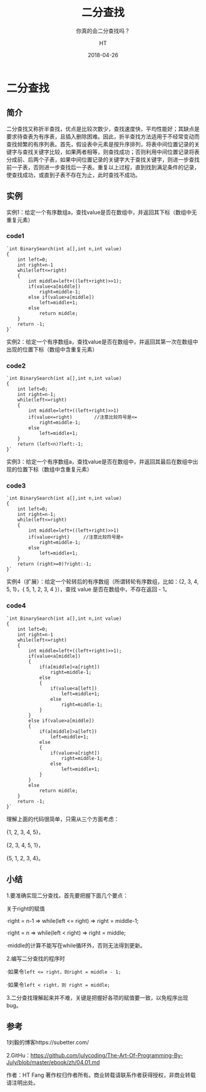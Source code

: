 ﻿---
layout:     post                    
title:      二分查找             
subtitle:   你真的会二分查找吗？
date:       2018-04-26            
author:     HT                     
header-img: img/code.jpg    
catalog: true                     
tags:                               
    - 算法
---

# 二分查找

## 简介

  二分查找又称折半查找，优点是比较次数少，查找速度快，平均性能好；其缺点是要求待查表为有序表，且插入删除困难。因此，折半查找方法适用于不经常变动而查找频繁的有序列表。首先，假设表中元素是按升序排列，将表中间位置记录的关键字与查找关键字比较，如果两者相等，则查找成功；否则利用中间位置记录将表分成前、后两个子表，如果中间位置记录的关键字大于查找关键字，则进一步查找前一子表，否则进一步查找后一子表。重复以上过程，直到找到满足条件的记录，使查找成功，或直到子表不存在为止，此时查找不成功。
  
## 实例

实例1：给定一个有序数组a，查找value是否在数组中，并返回其下标（数组中无重复元素）

### code1

	`int BinarySearch(int a[],int n,int value)
	{
		int left=0;
		int right=n-1
		while(left<=right)
		{
			int middle=left+((left+right)>>1);
			if(value<a[middle])
				right=middle-1;
			else if(value>a[middle])
				left=middle+1;
			else
				return middle;
		}
		return -1;
	}`

实例2：给定一个有序数组a，查找value是否在数组中，并返回其第一次在数组中出现的位置下标（数组中含重复元素）

### code2

	`int BinarySearch(int a[],int n,int value)
	{
		int left=0;
		int right=n-1;
		while(left<=right)
		{
			int middle=left+((left+right)>>1)
			if(value<=right)		//注意比较符号是<=
				right=middle-1;
			else
				left=middle+1;
		}
		return (left<n)?left:-1;
	}`

实例3：给定一个有序数组a，查找value是否在数组中，并返回其最后在数组中出现的位置下标（数组中含重复元素）

### code3

	`int BinarySearch(int a[],int n,int value)
	{
		int left=0;
		int right=n-1;
		while(left<=right)
		{
			int middle=left+((left+right)>>1)
			if(value<right)		//注意比较符号是<
				right=middle-1;
			else
				left=middle+1;
		}
		return (right>=0)?right:-1;
	}`

实例4（扩展）：给定一个轮转后的有序数组（所谓转轮有序数组，比如：{2, 3, 4, 5, 1}，{ 5, 1, 2, 3, 4 }），查找 value 是否在数组中，不存在返回 - 1。

### code4

	`int BinarySearch(int a[],int n,int value)
	{
		int left=0;
		int right=n-1
		while(left<=right)
		{
			int middle=left+((left+right)>>1);
			if(value<a[middle])
			{
				if(a[middle]<a[right])
					right=middle-1;
				else
				{
					if(value<a[left])
						left=middle+1;
					else
						right=middle-1;
				}
			}
			else if(value>a[middle])
			{
				if(a[middle]>a[left])
					left=middle+1;
				else
				{
					if(value>a[right])
						right=middle-1;
					else
						left=middle+1;
				}
			}		
			else
				return middle;
		}
		return -1;
	}`
	
理解上面的代码很简单，只需从三个方面考虑：

{1, 2, 3, 4, 5}，

{2, 3, 4, 5, 1}，

{5, 1, 2, 3, 4}。

## 小结
1.要准确实现二分查找，首先要把握下面几个要点：

关于right的赋值

·right = n-1 => while(left <= right) => right = middle-1;

·right = n => while(left < right) => right = middle;

·middle的计算不能写在while循环外，否则无法得到更新。

2.编写二分查找的程序时

·如果令`left <= right，则right = middle - 1;`

·如果令`left < right，则 right = middle;`

3.二分查找理解起来并不难，关键是把握好各项的赋值要一致，以免程序出现bug。

## 参考
1刘毅的博客https://subetter.com/

2.GitHu：https://github.com/julycoding/The-Art-Of-Programming-By-July/blob/master/ebook/zh/04.01.md

作者：HT Fang
著作权归作者所有。商业转载请联系作者获得授权，非商业转载请注明出处。
